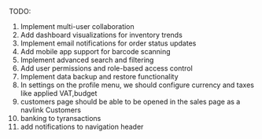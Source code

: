 TODO:
1. Implement multi-user collaboration
2. Add dashboard visualizations for inventory trends
3. Implement email notifications for order status updates
4. Add mobile app support for barcode scanning
5. Implement advanced search and filtering
6. Add user permissions and role-based access control
7. Implement data backup and restore functionality
8. In settings on the profile menu, we should configure currency and taxes like applied VAT,budget
9. customers page should be able to be opened in the sales page as a navlink Customers
10. banking to tyransactions
11. add notifications to navigation header

